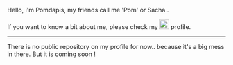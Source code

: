 
Hello, i'm Pomdapis, my friends call me 'Pom' or Sacha.. 

If you want to know a bit about me, please check my [<img width="22px" src="https://cdn.worldvectorlogo.com/logos/linkedin-icon-2.svg" />](https://www.linkedin.com/in/sacha-hennaut-developer-full-stack/) profile.

____

There is no public repository on my profile for now.. because it's a big mess in there. But it is coming soon !
